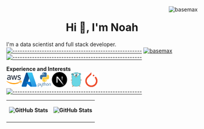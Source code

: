 <img align ="right" src="https://komarev.com/ghpvc/?username=noahhai&label=Profile%20views&color=0e75b6&style=flat" alt="basemax">
<h1 align="center">Hi 👋, I'm Noah</h1>

I'm a data scientist and full stack developer.
[![-----------------------------------------------------](
https://raw.githubusercontent.com/andreasbm/readme/master/assets/lines/aqua.png)](https://github.com/noahhai?tab=repositories)
<a href="https://github.com/BaseMax?tab=repositories"><img src="https://github-profile-trophy.vercel.app/?username=noahhai&column=8&margin-w=15&margin-h=15" alt="basemax"></a> 
<br />
[![-----------------------------------------------------](
https://raw.githubusercontent.com/andreasbm/readme/master/assets/lines/aqua.png)](https://github.com/noahhai?tab=repositories)

<b>Experience and Interests</b><br/>
<img src="https://raw.githubusercontent.com/devicons/devicon/master/icons/amazonwebservices/amazonwebservices-original-wordmark.svg" alt="c" width="40" height="40"/><img src="https://raw.githubusercontent.com/devicons/devicon/master/icons/azure/azure-original.svg" alt="git" width="40" height="40"/><img src="https://raw.githubusercontent.com/devicons/devicon/master/icons/python/python-original-wordmark.svg" alt="html5" width="40" height="40"/><img src="https://raw.githubusercontent.com/devicons/devicon/master/icons/nextjs/nextjs-original.svg" alt="javascript" width="40" height="40"/>
<img src="https://raw.githubusercontent.com/devicons/devicon/master/icons/go/go-original.svg" alt="linux" width="40" height="40"/><img src="https://raw.githubusercontent.com/devicons/devicon/master/icons/pytorch/pytorch-original.svg" alt="php" width="40" height="40"/>
<br>
[![-----------------------------------------------------](
https://raw.githubusercontent.com/andreasbm/readme/master/assets/lines/aqua.png)](https://github.com/noahhai?tab=repositories)

<table>
<tr>
<th> 

  ![GitHub Stats](https://github-readme-streak-stats.herokuapp.com/?user=noahhai&theme=default&hide_border=true) 

</th>
<th> 
    
  ![GitHub Stats](https://github-readme-stats.vercel.app/api/top-langs/?username=noahhai&theme=default&show_icons=true&hide_border=true&layout=compact) 
  
</th>
</tr>
<tr>
<td>


